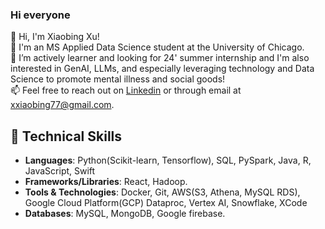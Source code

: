 ### Hi everyone

👋 Hi, I'm Xiaobing Xu!\
🌱 I'm an MS Applied Data Science student at the University of Chicago.\
👯 I’m actively learner and looking for 24' summer internship and I'm also interested in GenAI, LLMs, and especially leveraging technology and Data Science to promote mental illness and social goods!\
📫 Feel free to reach out on [Linkedin](https://www.linkedin.com/in/xiaobing-x-a15a1b195/) or through email at xxiaobing77@gmail.com.

## 💼 Technical Skills
- **Languages**: Python(Scikit-learn, Tensorflow), SQL, PySpark, Java, R, JavaScript, Swift
- **Frameworks/Libraries**: React, Hadoop.
- **Tools & Technologies**: Docker, Git, AWS(S3, Athena, MySQL RDS), Google Cloud Platform(GCP) Dataproc, Vertex AI, Snowflake, XCode
- **Databases**: MySQL, MongoDB, Google firebase.

<!--
**7Petrichor7/7Petrichor7** is a ✨ _special_ ✨ repository because its `README.md` (this file) appears on your GitHub profile.

Here are some ideas to get you started:

- 🔭 I’m currently working on ...
- 🌱 I’m currently learning ...
- 👯 I’m looking to collaborate on ...
- 🤔 I’m looking for help with ...
- 💬 Ask me about ...
- 📫 How to reach me: ...
- 😄 Pronouns: ...
- ⚡ Fun fact: ...
-->

